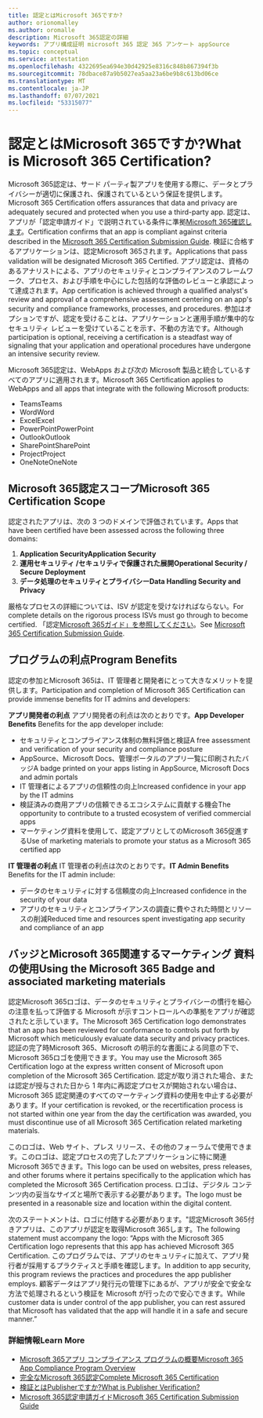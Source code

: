```yaml
---
title: 認定とはMicrosoft 365ですか?
author: orionomalley
ms.author: oromalle
description: Microsoft 365認定の詳細
keywords: アプリ構成証明 microsoft 365 認定 365 アンケート appSource
ms.topic: conceptual
ms.service: attestation
ms.openlocfilehash: 4322695ea694e30d42925e8316c848b867394f3b
ms.sourcegitcommit: 78dbace87a9b5027ea5aa23a6be9b8c613bd06ce
ms.translationtype: MT
ms.contentlocale: ja-JP
ms.lasthandoff: 07/07/2021
ms.locfileid: "53315077"
---
```

# <a name="what-is-microsoft-365-certification"></a><span data-ttu-id="e8050-104">認定とはMicrosoft 365ですか?</span><span class="sxs-lookup"><span data-stu-id="e8050-104">What is Microsoft 365 Certification?</span></span>

<span data-ttu-id="e8050-105">Microsoft 365認定は、サード パーティ製アプリを使用する際に、データとプライバシーが適切に保護され、保護されているという保証を提供します。</span><span class="sxs-lookup"><span data-stu-id="e8050-105">Microsoft 365 Certification offers assurances that data and privacy are adequately secured and protected when you use a third-party app.</span></span> <span data-ttu-id="e8050-106">認定は、アプリが「認定申請ガイド」で説明されている条件に準拠[Microsoft 365確認します](https://docs.microsoft.com/microsoft-365-app-certification/docs/certification-submission-guide)。</span><span class="sxs-lookup"><span data-stu-id="e8050-106">Certification confirms that an app is compliant against criteria described in the [Microsoft 365 Certification Submission Guide](https://docs.microsoft.com/microsoft-365-app-certification/docs/certification-submission-guide).</span></span> <span data-ttu-id="e8050-107">検証に合格するアプリケーションは、認定Microsoft 365されます。</span><span class="sxs-lookup"><span data-stu-id="e8050-107">Applications that pass validation will be designated Microsoft 365 Certified.</span></span>
<span data-ttu-id="e8050-108">アプリ認定は、資格のあるアナリストによる、アプリのセキュリティとコンプライアンスのフレームワーク、プロセス、および手順を中心にした包括的な評価のレビューと承認によって達成されます。</span><span class="sxs-lookup"><span data-stu-id="e8050-108">App certification is achieved through a qualified analyst's review and approval of a comprehensive assessment centering on an app's security and compliance frameworks, processes, and procedures.</span></span> <span data-ttu-id="e8050-109">参加はオプションですが、認定を受けることは、アプリケーションと運用手順が集中的なセキュリティ レビューを受けていることを示す、不動の方法です。</span><span class="sxs-lookup"><span data-stu-id="e8050-109">Although participation is optional, receiving a certification is a steadfast way of signaling that your application and operational procedures have undergone an intensive security review.</span></span>

<span data-ttu-id="e8050-110">Microsoft 365認定は、WebApps および次の Microsoft 製品と統合しているすべてのアプリに適用されます。</span><span class="sxs-lookup"><span data-stu-id="e8050-110">Microsoft 365 Certification applies to WebApps and all apps that integrate with the following Microsoft products:</span></span>
- <span data-ttu-id="e8050-111">Teams</span><span class="sxs-lookup"><span data-stu-id="e8050-111">Teams</span></span>
- <span data-ttu-id="e8050-112">Word</span><span class="sxs-lookup"><span data-stu-id="e8050-112">Word</span></span>
- <span data-ttu-id="e8050-113">Excel</span><span class="sxs-lookup"><span data-stu-id="e8050-113">Excel</span></span>
- <span data-ttu-id="e8050-114">PowerPoint</span><span class="sxs-lookup"><span data-stu-id="e8050-114">PowerPoint</span></span>
- <span data-ttu-id="e8050-115">Outlook</span><span class="sxs-lookup"><span data-stu-id="e8050-115">Outlook</span></span>
- <span data-ttu-id="e8050-116">SharePoint</span><span class="sxs-lookup"><span data-stu-id="e8050-116">SharePoint</span></span>
- <span data-ttu-id="e8050-117">Project</span><span class="sxs-lookup"><span data-stu-id="e8050-117">Project</span></span>
- <span data-ttu-id="e8050-118">OneNote</span><span class="sxs-lookup"><span data-stu-id="e8050-118">OneNote</span></span>

## <a name="microsoft-365-certification-scope"></a><span data-ttu-id="e8050-119">Microsoft 365認定スコープ</span><span class="sxs-lookup"><span data-stu-id="e8050-119">Microsoft 365 Certification Scope</span></span>

<span data-ttu-id="e8050-120">認定されたアプリは、次の 3 つのドメインで評価されています。</span><span class="sxs-lookup"><span data-stu-id="e8050-120">Apps that have been certified have been assessed across the following three domains:</span></span>
1.  <span data-ttu-id="e8050-121">**Application Security**</span><span class="sxs-lookup"><span data-stu-id="e8050-121">**Application Security**</span></span>
1.  <span data-ttu-id="e8050-122">**運用セキュリティ /セキュリティで保護された展開**</span><span class="sxs-lookup"><span data-stu-id="e8050-122">**Operational Security / Secure Deployment**</span></span>
1.  <span data-ttu-id="e8050-123">**データ処理のセキュリティとプライバシー**</span><span class="sxs-lookup"><span data-stu-id="e8050-123">**Data Handling Security and Privacy**</span></span>

<span data-ttu-id="e8050-124">厳格なプロセスの詳細については、ISV が認定を受けなければならない。</span><span class="sxs-lookup"><span data-stu-id="e8050-124">For complete details on the rigorous process ISVs must go through to become certified.</span></span> <span data-ttu-id="e8050-125">「認定[Microsoft 365ガイド」を参照してください](https://docs.microsoft.com/microsoft-365-app-certification/docs/certification-submission-guide)。</span><span class="sxs-lookup"><span data-stu-id="e8050-125">See [Microsoft 365 Certification Submission Guide](https://docs.microsoft.com/microsoft-365-app-certification/docs/certification-submission-guide).</span></span>

## <a name="program-benefits"></a><span data-ttu-id="e8050-126">プログラムの利点</span><span class="sxs-lookup"><span data-stu-id="e8050-126">Program Benefits</span></span>
<span data-ttu-id="e8050-127">認定の参加とMicrosoft 365は、IT 管理者と開発者にとって大きなメリットを提供します。</span><span class="sxs-lookup"><span data-stu-id="e8050-127">Participation and completion of Microsoft 365 Certification can provide immense benefits for IT admins and developers:</span></span>

<span data-ttu-id="e8050-128">**アプリ開発者の利点** アプリ開発者の利点は次のとおりです。</span><span class="sxs-lookup"><span data-stu-id="e8050-128">**App Developer Benefits** Benefits for the app developer include:</span></span> 
-   <span data-ttu-id="e8050-129">セキュリティとコンプライアンス体制の無料評価と検証</span><span class="sxs-lookup"><span data-stu-id="e8050-129">A free assessment and verification of your security and compliance posture</span></span>
-   <span data-ttu-id="e8050-130">AppSource、Microsoft Docs、管理ポータルのアプリ一覧に印刷されたバッジ</span><span class="sxs-lookup"><span data-stu-id="e8050-130">A badge printed on your apps listing in AppSource, Microsoft Docs and admin portals</span></span>
-   <span data-ttu-id="e8050-131">IT 管理者によるアプリの信頼性の向上</span><span class="sxs-lookup"><span data-stu-id="e8050-131">Increased confidence in your app by the IT admins</span></span>
-   <span data-ttu-id="e8050-132">検証済みの商用アプリの信頼できるエコシステムに貢献する機会</span><span class="sxs-lookup"><span data-stu-id="e8050-132">The opportunity to contribute to a trusted ecosystem of verified commercial apps</span></span>
-   <span data-ttu-id="e8050-133">マーケティング資料を使用して、認定アプリとしてのMicrosoft 365促進する</span><span class="sxs-lookup"><span data-stu-id="e8050-133">Use of marketing materials to promote your status as a Microsoft 365 certified app</span></span>

<span data-ttu-id="e8050-134">**IT 管理者の利点** IT 管理者の利点は次のとおりです。</span><span class="sxs-lookup"><span data-stu-id="e8050-134">**IT Admin Benefits** Benefits for the IT admin include:</span></span>
-   <span data-ttu-id="e8050-135">データのセキュリティに対する信頼度の向上</span><span class="sxs-lookup"><span data-stu-id="e8050-135">Increased confidence in the security of your data</span></span>
-   <span data-ttu-id="e8050-136">アプリのセキュリティとコンプライアンスの調査に費やされた時間とリソースの削減</span><span class="sxs-lookup"><span data-stu-id="e8050-136">Reduced time and resources spent investigating app security and compliance of an app</span></span>

## <a name="using-the-microsoft-365-badge-and-associated-marketing-materials"></a><span data-ttu-id="e8050-137">バッジとMicrosoft 365関連するマーケティング 資料の使用</span><span class="sxs-lookup"><span data-stu-id="e8050-137">Using the Microsoft 365 Badge and associated marketing materials</span></span>
<span data-ttu-id="e8050-138">認定Microsoft 365ロゴは、データのセキュリティとプライバシーの慣行を細心の注意を払って評価する Microsoft が示すコントロールへの準拠をアプリが確認されたと示しています。</span><span class="sxs-lookup"><span data-stu-id="e8050-138">The Microsoft 365 Certification logo demonstrates that an app has been reviewed for conformance to controls put forth by Microsoft which meticulously evaluate data security and privacy practices.</span></span> <span data-ttu-id="e8050-139">認証の完了時Microsoft 365、Microsoft の明示的な書面による同意の下で、Microsoft 365ロゴを使用できます。</span><span class="sxs-lookup"><span data-stu-id="e8050-139">You may use the Microsoft 365 Certification logo at the express written consent of Microsoft upon completion of the Microsoft 365 Certification.</span></span> <span data-ttu-id="e8050-140">認定が取り消された場合、または認定が授与された日から 1 年内に再認定プロセスが開始されない場合は、Microsoft 365 認定関連のすべてのマーケティング資料の使用を中止する必要があります。</span><span class="sxs-lookup"><span data-stu-id="e8050-140">If your certification is revoked, or the recertification process is not started within one year from the day the certification was awarded, you must discontinue use of all Microsoft 365 Certification related marketing materials.</span></span> 

<span data-ttu-id="e8050-141">このロゴは、Web サイト、プレス リリース、その他のフォーラムで使用できます。このロゴは、認定プロセスの完了したアプリケーションに特に関連Microsoft 365できます。</span><span class="sxs-lookup"><span data-stu-id="e8050-141">This logo can be used on websites, press releases, and other forums where it pertains specifically to the application which has completed the Microsoft 365 Certification process.</span></span> <span data-ttu-id="e8050-142">ロゴは、デジタル コンテンツ内の妥当なサイズと場所で表示する必要があります。</span><span class="sxs-lookup"><span data-stu-id="e8050-142">The logo must be presented in a reasonable size and location within the digital content.</span></span> 

<span data-ttu-id="e8050-143">次のステートメントは、ロゴに付随する必要があります。"認定Microsoft 365付きアプリは、このアプリが認定を取得Microsoft 365します。</span><span class="sxs-lookup"><span data-stu-id="e8050-143">The following statement must accompany the logo: “Apps with the Microsoft 365 Certification logo represents that this app has achieved Microsoft 365 Certification.</span></span> <span data-ttu-id="e8050-144">このプログラムでは、アプリのセキュリティに加えて、アプリ発行者が採用するプラクティスと手順を確認します。</span><span class="sxs-lookup"><span data-stu-id="e8050-144">In addition to app security, this program reviews the practices and procedures the app publisher employs.</span></span> <span data-ttu-id="e8050-145">顧客データはアプリ発行元の管理下にあるが、アプリが安全で安全な方法で処理されるという検証を Microsoft が行ったので安心できます。</span><span class="sxs-lookup"><span data-stu-id="e8050-145">While customer data is under control of the app publisher, you can rest assured that Microsoft has validated that the app will handle it in a safe and secure manner.”</span></span>


### <a name="learn-more"></a><span data-ttu-id="e8050-146">詳細情報</span><span class="sxs-lookup"><span data-stu-id="e8050-146">Learn More</span></span>
* [<span data-ttu-id="e8050-147">Microsoft 365アプリ コンプライアンス プログラムの概要</span><span class="sxs-lookup"><span data-stu-id="e8050-147">Microsoft 365 App Compliance Program Overview</span></span>](~/overview.md)  
* [<span data-ttu-id="e8050-148">完全なMicrosoft 365認定</span><span class="sxs-lookup"><span data-stu-id="e8050-148">Complete Microsoft 365 Certification</span></span>](~/docs/certification.md)  
* [<span data-ttu-id="e8050-149">検証とはPublisherですか?</span><span class="sxs-lookup"><span data-stu-id="e8050-149">What is Publisher Verification?</span></span>](https://docs.microsoft.com/azure/active-directory/develop/publisher-verification-overview)
* [<span data-ttu-id="e8050-150">Microsoft 365認定申請ガイド</span><span class="sxs-lookup"><span data-stu-id="e8050-150">Microsoft 365 Certification Submission Guide</span></span>](~/docs/certification-submission-guide.md)

